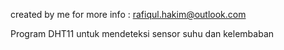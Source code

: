 created by me for more info : rafiqul.hakim@outlook.com

Program DHT11 untuk mendeteksi sensor suhu dan kelembaban
